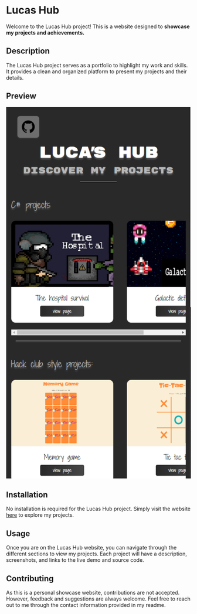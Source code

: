 # Lucas Hub

Welcome to the Lucas Hub project! This is a website designed to <b>showcase my projects and achievements.</b>

## Description

The Lucas Hub project serves as a portfolio to highlight my work and skills. It provides a clean and organized platform to present my projects and their details.

## Preview

![preview Image](image.png)

## Installation

No installation is required for the Lucas Hub project. Simply visit the website [here](https://luca611.github.io/lucas-hub) to explore my projects.

## Usage

Once you are on the Lucas Hub website, you can navigate through the different sections to view my projects. Each project will have a description, screenshots, and links to the live demo and source code.

## Contributing

As this is a personal showcase website, contributions are not accepted. However, feedback and suggestions are always welcome. Feel free to reach out to me through the contact information provided in my readme.
